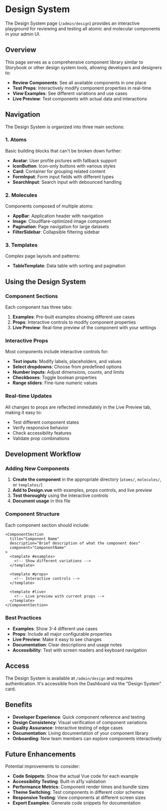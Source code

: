 # Design System

The Design System page (`/admin/design`) provides an interactive playground for reviewing and testing all atomic and molecular components in your admin UI.

## Overview

This page serves as a comprehensive component library similar to Storybook or other design system tools, allowing developers and designers to:

- **Review Components**: See all available components in one place
- **Test Props**: Interactively modify component properties in real-time
- **View Examples**: See different variations and use cases
- **Live Preview**: Test components with actual data and interactions

## Navigation

The Design System is organized into three main sections:

### 1. Atoms

Basic building blocks that can't be broken down further:

- **Avatar**: User profile pictures with fallback support
- **IconButton**: Icon-only buttons with various styles
- **Card**: Container for grouping related content
- **FormInput**: Form input fields with different types
- **SearchInput**: Search input with debounced handling

### 2. Molecules

Components composed of multiple atoms:

- **AppBar**: Application header with navigation
- **Image**: Cloudflare-optimized image component
- **Pagination**: Page navigation for large datasets
- **FilterSidebar**: Collapsible filtering sidebar

### 3. Templates

Complex page layouts and patterns:

- **TableTemplate**: Data table with sorting and pagination

## Using the Design System

### Component Sections

Each component has three tabs:

1. **Examples**: Pre-built examples showing different use cases
2. **Props**: Interactive controls to modify component properties
3. **Live Preview**: Real-time preview of the component with your settings

### Interactive Props

Most components include interactive controls for:

- **Text inputs**: Modify labels, placeholders, and values
- **Select dropdowns**: Choose from predefined options
- **Number inputs**: Adjust dimensions, counts, and limits
- **Checkboxes**: Toggle boolean properties
- **Range sliders**: Fine-tune numeric values

### Real-time Updates

All changes to props are reflected immediately in the Live Preview tab, making it easy to:

- Test different component states
- Verify responsive behavior
- Check accessibility features
- Validate prop combinations

## Development Workflow

### Adding New Components

1. **Create the component** in the appropriate directory (`atoms/`, `molecules/`, or `templates/`)
2. **Add to Design.vue** with examples, props controls, and live preview
3. **Test thoroughly** using the interactive controls
4. **Document usage** in this file

### Component Structure

Each component section should include:

```vue
<ComponentSection
  title="Component Name"
  description="Brief description of what the component does"
  component="ComponentName"
>
  <template #examples>
    <!-- Show different variations -->
  </template>
  
  <template #props>
    <!-- Interactive controls -->
  </template>
  
  <template #live>
    <!-- Live preview with current props -->
  </template>
</ComponentSection>
```

### Best Practices

- **Examples**: Show 3-4 different use cases
- **Props**: Include all major configurable properties
- **Live Preview**: Make it easy to see changes
- **Documentation**: Clear descriptions and usage notes
- **Accessibility**: Test with screen readers and keyboard navigation

## Access

The Design System is available at `/admin/design` and requires authentication. It's accessible from the Dashboard via the "Design System" card.

## Benefits

- **Developer Experience**: Quick component reference and testing
- **Design Consistency**: Visual verification of component variations
- **Quality Assurance**: Interactive testing of edge cases
- **Documentation**: Living documentation of your component library
- **Onboarding**: New team members can explore components interactively

## Future Enhancements

Potential improvements to consider:

- **Code Snippets**: Show the actual Vue code for each example
- **Accessibility Testing**: Built-in a11y validation
- **Performance Metrics**: Component render times and bundle sizes
- **Theme Switching**: Test components in different color schemes
- **Responsive Testing**: View components at different screen sizes
- **Export Examples**: Generate code snippets for documentation
